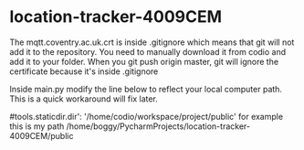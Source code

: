 # location-tracker-4009CEM

The mqtt.coventry.ac.uk.crt is inside .gitignore which means that git will not add it to the repository. You need to manually download it from codio and add it to your folder.
When you git push origin master, git will ignore the certificate because it's inside .gitignore


Inside main.py modify the line below to reflect your local computer path. This is a quick workaround will fix later.

#tools.staticdir.dir': '/home/codio/workspace/project/public'
               for example this is my path
               /home/boggy/PycharmProjects/location-tracker-4009CEM/public
